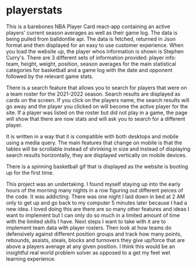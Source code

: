 # playerstats

This is a barebones NBA Player Card react-app containing an active players' current season averages as well as their game log. The data is being pulled from balldontlie api. The data is fetched, returned in Json format and then displayed for an easy to use customer experience. When you load the website up, the player whos information is shown is Stephen Curry's. There are 3 different sets of information provided: player info: team, height, weight, position, season averages for the main statistical categories for basketball and a game log with the date and opponent followed by the relevant game stats.

There is a search feature that allows you to search for players that were on a team roster for the 2021-2022 season. Search results are displayed as cards on the screen. If you click on the players name, the search results will go away and the player you clicked on will become the active player for the site. If a player was listed on the roster but did not play in a game, the page will show that there are now stats and will ask you to search for a different player. 

It is written in a way that it is compatible with both desktops and mobile using a media query. The main features that change on mobile is that the tables will be scrollable instead of shrinking in size and instead of displaying search results horizontally, they are displayed vertically on mobile devices.

There is a spinning basketball gif that is displayed as the website is booting up for the first time. 

This project was an undertaking. I found myself staying up into the early hours of the morning many nights in a row figuring out different peices of the code. It was addicting. There was one night I laid down in bed at 2 AM only to get up and go back to my computer 5 minutes later because I had a new idea. I loved doing this are there are so many other features and ideas I want to implement but I can only do so much in a limited amount of time with the limited skills I have. Next steps I want to take with it are to implement team data with player rosters. Then look at how teams do defensively against different position groups and track how many points, rebounds, assists, steals, blocks and turnovers they give up/force that are above a players average at any given position. I think this would be an insightful real world problem solver as opposed to a get my feet wet learning experience.  
